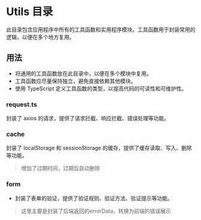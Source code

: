 # Utils 目录

此目录包含应用程序中所有的工具函数和实用程序模块。工具函数用于封装常用的逻辑，以便在多个地方复用。

## 用法

- 将通用的工具函数放在此目录中，以便在多个模块中复用。
- 工具函数应尽量保持独立，避免直接依赖其他模块。
- 使用 TypeScript 定义工具函数的类型，以提高代码的可读性和可维护性。 

### request.ts

封装了 axios 的请求，提供了请求拦截、响应拦截、错误处理等功能。

### cache

封装了 localStorage 和 sessionStorage 的缓存，提供了缓存读取、写入、删除等功能。
> 增加了过期时间，过期后自动删除

### form

- 封装了表单的验证，提供了验证规则、验证方法、验证提示等功能。
> 这里主要是封装了后端返回的errorData，转换为前端的错误展示